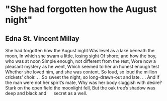 # "She had forgotten how the August night"
## Edna St. Vincent Millay
She had forgotten how the August night
Was level as a lake beneath the moon,
In which she swam a little, losing sight
Of shore; and how the boy, who was at noon
Simple enough, not different from the rest,
Wore now a pleasant mystery as he went,
Which seemed to her an honest enough test
Whether she loved him, and she was content.
So loud, so loud the million crickets’ choir. . .
So sweet the night, so long-drawn-out and late. . .
And if the man were not her spirit’s mate,
Why was her body sluggish with desire?
Stark on the open field the moonlight fell,
But the oak tree’s shadow was deep and black and
     secret as a well.